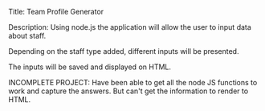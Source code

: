 Title: Team Profile Generator

Description: Using node.js the application will allow the user to input data about staff.

Depending on the staff type added, different inputs will be presented.

The inputs will be saved and displayed on HTML.   

INCOMPLETE PROJECT:
Have been able to get all the node JS functions to work and capture the answers. But can't get the information to render to HTML. 




